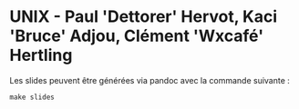 UNIX - Paul 'Dettorer' Hervot, Kaci 'Bruce' Adjou, Clément 'Wxcafé' Hertling
============================================================================

Les slides peuvent être générées via pandoc avec la commande suivante :

    make slides
